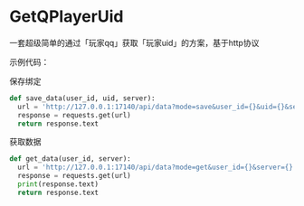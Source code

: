 # GetQPlayerUid
一套超级简单的通过「玩家qq」获取「玩家uid」的方案，基于http协议

示例代码：

保存绑定
```py
def save_data(user_id, uid, server):
  url = 'http://127.0.0.1:17140/api/data?mode=save&user_id={}&uid={}&server={}'.format(user_id, uid, server)
  response = requests.get(url)
  return response.text
```
  
获取数据
```py
def get_data(user_id, server):
  url = 'http://127.0.0.1:17140/api/data?mode=get&user_id={}&server={}'.format(user_id, server)
  response = requests.get(url)
  print(response.text)
  return response.text
```
